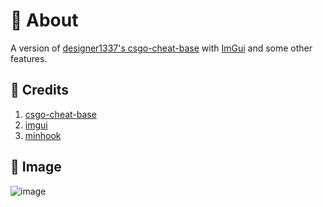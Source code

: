﻿# 📄 About
A version of [designer1337's csgo-cheat-base](https://github.com/designer1337/csgo-cheat-base) with [ImGui](https://github.com/ocornut/imgui) and some other features.

## 🔨 Credits
1. [csgo-cheat-base](https://github.com/designer1337/csgo-cheat-base)
2. [imgui](https://github.com/ocornut/imgui)
3. [minhook](https://github.com/TsudaKageyu/minhook)

## 📸 Image
![image](https://imgur.com/0lgdPCf)